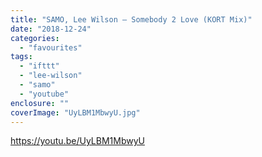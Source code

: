 ```yaml
---
title: "SAMO, Lee Wilson – Somebody 2 Love (KORT Mix)"
date: "2018-12-24"
categories: 
  - "favourites"
tags: 
  - "ifttt"
  - "lee-wilson"
  - "samo"
  - "youtube"
enclosure: ""
coverImage: "UyLBM1MbwyU.jpg"
---
```


https://youtu.be/UyLBM1MbwyU
